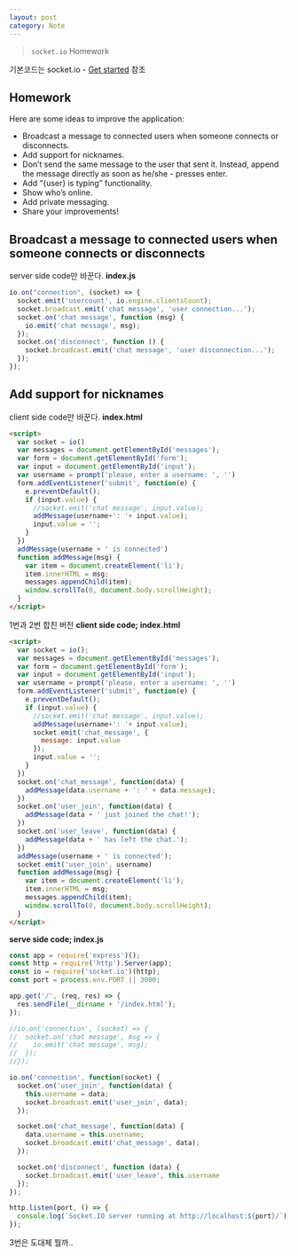 ```yaml
---
layout: post
category: Note
---
```

> `socket.io` Homework

기본코드는 socket.io - [Get started][soc] 참조

## Homework
Here are some ideas to improve the application:

- Broadcast a message to connected users when someone connects or disconnects.
- Add support for nicknames.
- Don’t send the same message to the user that sent it. Instead, append the message directly as soon as he/she - presses enter.
- Add “{user} is typing” functionality.
- Show who’s online.
- Add private messaging.
- Share your improvements!

## Broadcast a message to connected users when someone connects or disconnects

server side code만 바꾼다.
**index.js**
```js
io.on("connection", (socket) => {
  socket.emit('usercount', io.engine.clientsCount);
  socket.broadcast.emit('chat message', 'user connection...');
  socket.on('chat message', function (msg) {
    io.emit('chat message', msg);
  });
  socket.on('disconnect', function () {
    socket.broadcast.emit('chat message', 'user disconnection...');
  });
});
```

## Add support for nicknames

client side code만 바꾼다.
**index.html**
```html
<script>
  var socket = io()
  var messages = document.getElementById('messages');
  var form = document.getElementById('form');
  var input = document.getElementById('input');
  var username = prompt('please, enter a username: ', '')
  form.addEventListener('submit', function(e) {
    e.preventDefault();
    if (input.value) {
      //socket.emit('chat message', input.value);
      addMessage(username+': '+ input.value);
      input.value = '';
    }
  })
  addMessage(username + ' is connected')
  function addMessage(msg) {
    var item = document.createElement('li');
    item.innerHTML = msg;
    messages.appendChild(item);
    window.scrollTo(0, document.body.scrollHeight);
  }
</script>
```

1번과 2번 합친 버전
**client side code; index.html**
```html
<script>
  var socket = io();
  var messages = document.getElementById('messages');
  var form = document.getElementById('form');
  var input = document.getElementById('input');
  var username = prompt('please, enter a username: ', '')
  form.addEventListener('submit', function(e) {
    e.preventDefault();
    if (input.value) {
      //socket.emit('chat message', input.value);
      addMessage(username+': '+ input.value);
      socket.emit('chat_message', {
        message: input.value
      });
      input.value = '';
    }
  })
  socket.on('chat_message', function(data) {
    addMessage(data.username + ': ' + data.message);
  })
  socket.on('user_join', function(data) {
    addMessage(data + ' just joined the chat!');
  })
  socket.on('user_leave', function(data) {
    addMessage(data + ' has left the chat.');
  })
  addMessage(username + ' is connected');
  socket.emit('user_join', username)
  function addMessage(msg) {
    var item = document.createElement('li');
    item.innerHTML = msg;
    messages.appendChild(item);
    window.scrollTo(0, document.body.scrollHeight);
  }
</script>
```

**serve side code; index.js**
```js
const app = require('express')();
const http = require('http').Server(app);
const io = require('socket.io')(http);
const port = process.env.PORT || 3000;

app.get('/', (req, res) => {
  res.sendFile(__dirname + '/index.html');
});

//io.on('connection', (socket) => {
//  socket.on('chat message', msg => {
//    io.emit('chat message', msg);
//  });
//});

io.on('connection', function(socket) {
  socket.on('user_join', function(data) {
    this.username = data;
    socket.broadcast.emit('user_join', data);
  });

  socket.on('chat_message', function(data) {
    data.username = this.username;
    socket.broadcast.emit('chat_message', data);
  });

  socket.on('disconnect', function (data) {
    socket.broadcast.emit('user_leave', this.username
  });
});

http.listen(port, () => {
  console.log(`Socket.IO server running at http://localhost:${port}/`);
});
```

3번은 도대체 뭘까..

[soc]: https://socket.io/get-started/chat#homework
